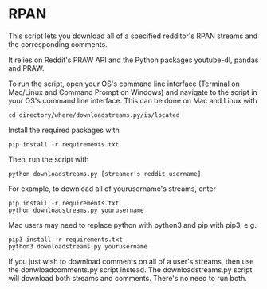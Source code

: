 # RPAN
This script lets you download all of a specified redditor's RPAN streams and the corresponding comments.

It relies on Reddit's PRAW API and the Python packages youtube-dl, pandas and PRAW.

To run the script, open your OS's command line interface (Terminal on Mac/Linux and Command Prompt on Windows) and navigate to the script in your OS's command line interface. This can be done on Mac and Linux with 

```
cd directory/where/downloadstreams.py/is/located
```

Install the required packages with

```
pip install -r requirements.txt
```

Then, run the script with

```
python downloadstreams.py [streamer's reddit username]
```

For example, to download all of yourusername's streams, enter

```
pip install -r requirements.txt
python downloadstreams.py yourusername
```

Mac users may need to replace python with python3 and pip with pip3, e.g.

```
pip3 install -r requirements.txt
python3 downloadstreams.py yourusername
```

If you just wish to download comments on all of a user's streams, then use the donwloadcomments.py script instead. The downloadstreams.py script will download both streams and comments. There's no need to run both.
